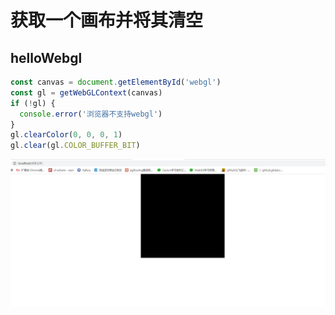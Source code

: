 # 获取一个画布并将其清空

## helloWebgl

```js
const canvas = document.getElementById('webgl')
const gl = getWebGLContext(canvas)
if (!gl) {
  console.error('浏览器不支持webgl')
}
gl.clearColor(0, 0, 0, 1)
gl.clear(gl.COLOR_BUFFER_BIT)
```

![helloWebgl](./displayHelloWebgl/helloWebgl.JPG)
